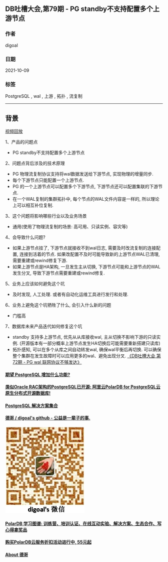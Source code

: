 ## DB吐槽大会,第79期 - PG standby不支持配置多个上游节点  
  
### 作者  
digoal  
  
### 日期  
2021-10-09  
  
### 标签  
PostgreSQL , wal , 上游 , 拓扑 , 流复制    
  
----  
  
## 背景  
[视频回放]()  
  
1、产品的问题点  
- PG standby不支持配置多个上游节点  
  
2、问题点背后涉及的技术原理  
- PG 物理流复制协议支持将wal数据发送给下游节点, 实现物理的增量同步.   
- 每个下游节点只能配置一个上游节点.   
- PG 的一个上游节点可以配置多个下游节点, 下游节点还可以配置集联的下游节点.   
- 在一个WAL复制的集群拓扑中, 每个节点的WAL文件内容是一样的, 所以理论上可以相互补位复制.    
  
3、这个问题将影响哪些行业以及业务场景  
- 通用(使用了物理流复制的场景: 高可用、只读实例、容灾等)  
  
4、会导致什么问题?  
- 如果上游节点挂了, 下游节点就接收不到wal日志, 需要及时改流复制的连接配置, 连接到活着的节点.  如果改配置不及时可能导致新的上游节点WAL已清理, 需要重建或rewind修复下游.   
- 如果上游节点是HA架构, 一旦发生主从切换, 下游节点可能和上游节点的WAL发生分叉, 导致下游节点需要重建或rewind修复.   
  
5、业务上应该如何避免这个坑  
- 及时发现, 人工处理. 或者有自动化运维工具进行发行和处理.   
  
6、业务上避免这个坑牺牲了什么, 会引入什么新的问题  
- 门槛高  
  
7、数据库未来产品迭代如何修复这个坑  
- standby 支持多上游节点, 优先从从库接收wal, 主从切换不影响下游的只读实例. (开源版本有一部分概率上游节点发生HA切换后可能需要重新搭建只读库)    
- 拓扑感知, 可以在多个从库之间自动转发wal, 确保wal平衡后再切换. 可以确保整个集群在发生故障时可以应用更多的wal、避免出现分叉. [《DB吐槽大会,第72期 - PG wal 联网协议不够发达》](../202110/20211004_01.md)    
      
  
#### [期望 PostgreSQL 增加什么功能?](https://github.com/digoal/blog/issues/76 "269ac3d1c492e938c0191101c7238216")
  
  
#### [类似Oracle RAC架构的PostgreSQL已开源: 阿里云PolarDB for PostgreSQL云原生分布式开源数据库!](https://github.com/alibaba/PolarDB-for-PostgreSQL "57258f76c37864c6e6d23383d05714ea")
  
  
#### [PostgreSQL 解决方案集合](https://yq.aliyun.com/topic/118 "40cff096e9ed7122c512b35d8561d9c8")
  
  
#### [德哥 / digoal's github - 公益是一辈子的事.](https://github.com/digoal/blog/blob/master/README.md "22709685feb7cab07d30f30387f0a9ae")
  
  
![digoal's wechat](../pic/digoal_weixin.jpg "f7ad92eeba24523fd47a6e1a0e691b59")
  
  
#### [PolarDB 学习图谱: 训练营、培训认证、在线互动实验、解决方案、生态合作、写心得拿奖品](https://www.aliyun.com/database/openpolardb/activity "8642f60e04ed0c814bf9cb9677976bd4")
  
  
#### [购买PolarDB云服务折扣活动进行中, 55元起](https://www.aliyun.com/activity/new/polardb-yunparter?userCode=bsb3t4al "e0495c413bedacabb75ff1e880be465a")
  
  
#### [About 德哥](https://github.com/digoal/blog/blob/master/me/readme.md "a37735981e7704886ffd590565582dd0")
  
